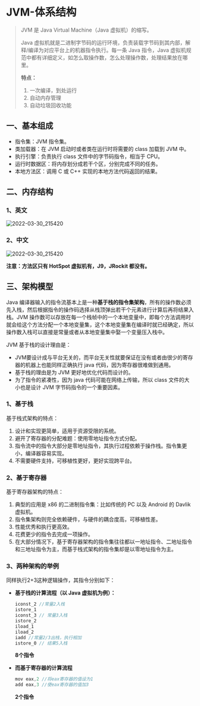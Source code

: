# JVM-体系结构

> JVM 是 Java Virtual Machine（Java 虚拟机）的缩写。
>
> Java 虚拟机就是二进制字节码的运行环境，负责装载字节码到其内部，解释/编译为对应平台上的机器指令执行。每一条 Java 指令，Java 虚拟机规范中都有详细定义，如怎么取操作数，怎么处理操作数，处理结果放在哪里。
>
> **特点：**
>
> 1.  一次编译，到处运行
> 2.  自动内存管理
> 3.  自动垃圾回收功能

## 一、基本组成

- 指令集：JVM 指令集。
- 类加载器：在 JVM 启动时或者类在运行时将需要的 class 加载到 JVM 中。
- 执行引擎：负责执行 class 文件中的字节码指令，相当于 CPU。
- 运行时数据区：将内存划分成若干个区，分别完成不同的任务。
- 本地方法区：调用 C 或 C++ 实现的本地方法代码返回的结果。


## 二、内存结构

### 1、英文

![2022-03-30_215420](https://img.qinweizhao.com/2022/03/2022-03-30_215449.jpg)

### 2、中文

![2022-03-30_215420](https://img.qinweizhao.com/2022/03/2022-03-30_215420.jpg)

**注意：方法区只有 HotSpot 虚拟机有，J9，JRockit 都没有。**

## 三、架构模型

Java 编译器输入的指令流基本上是一种**基于栈的指令集架构**，所有的操作数必须先入栈，然后根据指令的操作码选择从栈顶弹出若干个元素进行计算后再将结果入栈。JVM 操作数可以存放在每一个栈帧中的一个本地变量中，即每个方法调用时就会给这个方法分配一个本地变量集，这个本地变量集在编译时就已经确定，所以操作数入栈可以直接是常量或者从本地变量集中娶一个变量压入栈中。

  JVM 基于栈的设计理由是：

- JVM要设计成与平台无关的，而平台无关性就要保证在没有或者由很少的寄存器的机器上也能同样正确执行 java 代码，因为寄存器很难做到通用。
- 基于栈的理由是为 JVM 更好地优化代码而设计的。
- 为了指令的紧凑性，因为 java 代码可能在网络上传输，所以 class 文件的大小也是设计 JVM 字节码指令的一个重要因素。

### 1、基于栈

基于栈式架构的特点：

1.  设计和实现更简单，适用于资源受限的系统。
2.  避开了寄存器的分配难题：使用零地址指令方式分配。
3.  指令流中的指令大部分是零地址指令，其执行过程依赖于操作栈。指令集更小，编译器容易实现。
4.  不需要硬件支持，可移植性更好，更好实现跨平台。

### 2、基于寄存器

基于寄存器架构的特点：

1.  典型的应用是 x86 的二进制指令集：比如传统的 PC 以及 Android 的 Davlik 虚拟机。
2.  指令集架构则完全依赖硬件，与硬件的耦合度高，可移植性差。
3.  性能优秀和执行更高效。
4.  花费更少的指令去完成一项操作。
5.  在大部分情况下，基于寄存器架构的指令集往往都以一地址指令、二地址指令和三地址指令为主，而基于栈式架构的指令集却是以零地址指令为主。

### 3、两种架构的举例

同样执行2+3这种逻辑操作，其指令分别如下：

* **基于栈的计算流程（以 Java 虚拟机为例）：**

  ```java
  iconst_2 //常量2入栈
  istore_1
  iconst_3 // 常量3入栈
  istore_2
  iload_1
  iload_2
  iadd //常量2/3出栈，执行相加
  istore_0 // 结果5入栈
  ```

  **8个指令**

* **而基于寄存器的计算流程**

  ```java
  mov eax,2 //将eax寄存器的值设为1
  add eax,3 //使eax寄存器的值加3
  ```

  **2个指令**
